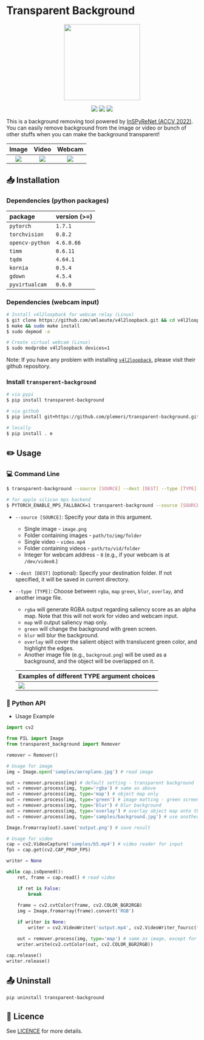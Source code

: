 # Transparent Background

<p align="center">
    <img src=https://raw.githubusercontent.com/plemeri/transparent-background/main/figures/logo.png width=200px>
</p>
<p align="center">
    <a href="https://github.com/plemeri/transparent-background/blob/main/LICENSE"><img  src="https://img.shields.io/badge/license-MIT-blue"></a>
    <a href="https://pypi.org/project/transparent-background/"><image src="https://badge.fury.io/py/transparent-background.svg"></a>
    <a href="https://pepy.tech/project/transparent-background"><image src="https://static.pepy.tech/personalized-badge/transparent-background?period=total&units=international_system&left_color=grey&right_color=orange&left_text=Downloads"></a>
</p>


This is a background removing tool powered by [InSPyReNet (ACCV 2022)](https://github.com/plemeri/InSPyReNet.git). You can easily remove background from the image or video or bunch of other stuffs when you can make the background transparent!

Image | Video | Webcam
:-:|:-:|:-:
<img src=https://raw.githubusercontent.com/plemeri/transparent-background/main/figures/demo_aeroplane.gif > | <img src=https://raw.githubusercontent.com/plemeri/transparent-background/main/figures/demo_b5.gif > | <img src=https://raw.githubusercontent.com/plemeri/transparent-background/main/figures/demo_webcam.gif >

## :inbox_tray: Installation

### Dependencies (python packages)

package | version (>=)
:-|:-
`pytorch`       | `1.7.1`
`torchvision`   | `0.8.2`
`opencv-python` | `4.6.0.66`
`timm`          | `0.6.11`
`tqdm`          | `4.64.1`
`kornia`        | `0.5.4`
`gdown`         | `4.5.4`
`pyvirtualcam`  | `0.6.0`

### Dependencies (webcam input)

```bash
# Install v4l2loopback for webcam relay (Linux)
$ git clone https://github.com/umlaeute/v4l2loopback.git && cd v4l2loopback
$ make && sudo make install
$ sudo depmod -a

# Create virtual webcam (Linux)
$ sudo modprobe v4l2loopback devices=1
```

Note: If you have any problem with installing [`v4l2loopback`](https://github.com/umlaeute/v4l2loopback), please visit their github repository.

### Install `transperent-background`
```bash
# via pypi
$ pip install transparent-background

# via github
$ pip install git+https://github.com/plemeri/transparent-background.git

# locally
$ pip install . e
```


## :pencil2: Usage

### :computer: Command Line

```bash
$ transparent-background --source [SOURCE] --dest [DEST] --type [TYPE]

# for apple silicon mps backend
$ PYTORCH_ENABLE_MPS_FALLBACK=1 transparent-background --source [SOURCE] --dest [DEST] --type [TYPE]
```
* `--source [SOURCE]`: Specify your data in this argument.
    * Single image - `image.png`
    * Folder containing images - `path/to/img/folder`
    * Single video - `video.mp4`
    * Folder containing videos - `path/to/vid/folder`
    * Integer for webcam address - `0` (e.g., if your webcam is at `/dev/video0`.)
* `--dest [DEST]` (optional): Specify your destination folder. If not specified, it will be saved in current directory.
* `--type [TYPE]`: Choose between `rgba`, `map` `green`, `blur`, `overlay`, and another image file.
    * `rgba` will generate RGBA output regarding saliency score as an alpha map. Note that this will not work for video and webcam input. 
    * `map` will output saliency map only. 
    * `green` will change the background with green screen. 
    * `blur` will blur the background.
    * `overlay` will cover the salient object with translucent green color, and highlight the edges.
    * Another image file (e.g., `backgroud.png`) will be used as a background, and the object will be overlapped on it.

    Examples of different TYPE argument choices|
    :-|
    <img src=https://raw.githubusercontent.com/plemeri/transparent-background/main/figures/demo_type.png >|
    
### :crystal_ball: Python API
* Usage Example
```python
import cv2

from PIL import Image
from transparent_background import Remover

remover = Remover()

# Usage for image
img = Image.open('samples/aeroplane.jpg') # read image

out = remover.process(img) # default setting - transparent background
out = remover.process(img, type='rgba') # same as above
out = remover.process(img, type='map') # object map only
out = remover.process(img, type='green') # image matting - green screen
out = remover.process(img, type='blur') # blur background
out = remover.process(img, type='overlay') # overlay object map onto the image
out = remover.process(img, type='samples/background.jpg') # use another image as a background

Image.fromarray(out).save('output.png') # save result

# Usage for video
cap = cv2.VideoCapture('samples/b5.mp4') # video reader for input
fps = cap.get(cv2.CAP_PROP_FPS)

writer = None

while cap.isOpened():
    ret, frame = cap.read() # read video

    if ret is False:
        break
        
    frame = cv2.cvtColor(frame, cv2.COLOR_BGR2RGB) 
    img = Image.fromarray(frame).convert('RGB')

    if writer is None:
        writer = cv2.VideoWriter('output.mp4', cv2.VideoWriter_fourcc(*'mp4v'), fps, img.size) # video writer for output

    out = remover.process(img, type='map') # same as image, except for 'rgba' which is not for video.
    writer.write(cv2.cvtColor(out, cv2.COLOR_BGR2RGB))

cap.release()
writer.release()
```

## :outbox_tray: Uninstall

```
pip uninstall transparent-background
```

## :page_facing_up: Licence

See [LICENCE](https://github.com/plemeri/transparent-background/blob/main/LICENSE) for more details.
